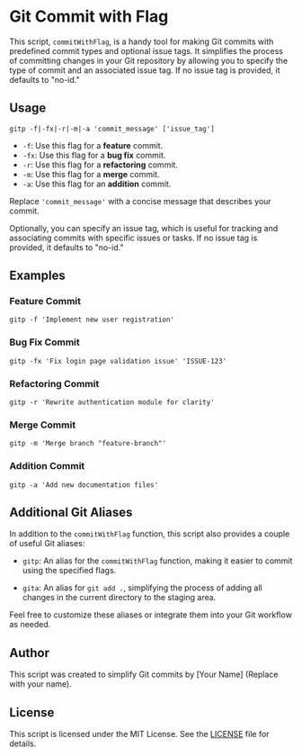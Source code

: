 # Git Commit with Flag

This script, `commitWithFlag`, is a handy tool for making Git commits with predefined commit types and optional issue tags. It simplifies the process of committing changes in your Git repository by allowing you to specify the type of commit and an associated issue tag. If no issue tag is provided, it defaults to "no-id."

## Usage

```shell
gitp -f|-fx|-r|-m|-a 'commit_message' ['issue_tag']
```

- `-f`: Use this flag for a **feature** commit.
- `-fx`: Use this flag for a **bug fix** commit.
- `-r`: Use this flag for a **refactoring** commit.
- `-m`: Use this flag for a **merge** commit.
- `-a`: Use this flag for an **addition** commit.

Replace `'commit_message'` with a concise message that describes your commit.

Optionally, you can specify an issue tag, which is useful for tracking and associating commits with specific issues or tasks. If no issue tag is provided, it defaults to "no-id."

## Examples

### Feature Commit
```shell
gitp -f 'Implement new user registration'
```

### Bug Fix Commit
```shell
gitp -fx 'Fix login page validation issue' 'ISSUE-123'
```

### Refactoring Commit
```shell
gitp -r 'Rewrite authentication module for clarity'
```

### Merge Commit
```shell
gitp -m 'Merge branch "feature-branch"'
```

### Addition Commit
```shell
gitp -a 'Add new documentation files'
```

## Additional Git Aliases

In addition to the `commitWithFlag` function, this script also provides a couple of useful Git aliases:

- `gitp`: An alias for the `commitWithFlag` function, making it easier to commit using the specified flags.

- `gita`: An alias for `git add .`, simplifying the process of adding all changes in the current directory to the staging area.

Feel free to customize these aliases or integrate them into your Git workflow as needed.

## Author

This script was created to simplify Git commits by [Your Name] (Replace with your name).

## License

This script is licensed under the MIT License. See the [LICENSE](LICENSE) file for details.